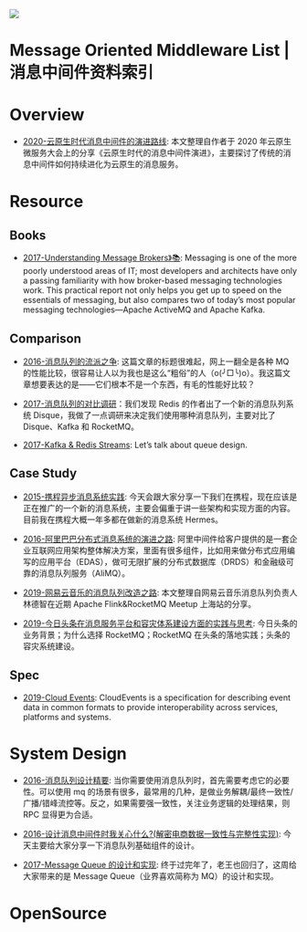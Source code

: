 ![](https://img.readitlater.com/i/cdn-images-1.medium.com/max/800/1*LBocICeBuP3FSLPMBLA04g/RS/w1408.png?&ssl=1)

# Message Oriented Middleware List | 消息中间件资料索引

# Overview

- [2020-云原生时代消息中间件的演进路线](https://mp.weixin.qq.com/s/b3YGm8uMuOZNRhZdA7egSQ): 本文整理自作者于 2020 年云原生微服务大会上的分享《云原生时代的消息中间件演进》，主要探讨了传统的消息中间件如何持续进化为云原生的消息服务。

# Resource

## Books

- [2017-Understanding Message Brokers》📚](https://learning.oreilly.com/library/view/understanding-message-brokers/9781492049296/): Messaging is one of the more poorly understood areas of IT; most developers and architects have only a passing familiarity with how broker-based messaging technologies work. This practical report not only helps you get up to speed on the essentials of messaging, but also compares two of today’s most popular messaging technologies—Apache ActiveMQ and Apache Kafka.

## Comparison

- [2016-消息队列的流派之争](https://parg.co/faL): 这篇文章的标题很难起，网上一翻全是各种 MQ 的性能比较，很容易让人以为我也是这么“粗俗”的人（o(╯□╰)o）。我这篇文章想要表达的是——它们根本不是一个东西，有毛的性能好比较？

- [2017-消息队列的对比调研](http://www.jianshu.com/p/f056a74d77a4)：我们发现 Redis 的作者出了一个新的消息队列系统 Disque，我做了一点调研来决定我们使用哪种消息队列，主要对比了 Disque、Kafka 和 RocketMQ。

- [2017-Kafka & Redis Streams](https://parg.co/UsQ): Let’s talk about queue design.

## Case Study

- [2015-携程异步消息系统实践](http://blog.qiniu.com/archives/4791): 今天会跟大家分享一下我们在携程，现在应该是正在推广的一个新的消息系统，主要会偏重于讲一些架构和实现方面的内容。目前我在携程大概一年多都在做新的消息系统 Hermes。

- [2016-阿里巴巴分布式消息系统的演进之路](https://parg.co/fai): 阿里中间件给客户提供的是一套企业互联网应用架构整体解决方案，里面有很多组件，比如用来做分布式应用编写的应用平台（EDAS），做可无限扩展的分布式数据库（DRDS）和金融级可靠的消息队列服务（AliMQ）。

- [2019-网易云音乐的消息队列改造之路](https://mp.weixin.qq.com/s/F94YPWQzI2_bb9pdDG4mtA): 本文整理自网易云音乐消息队列负责人林德智在近期 Apache Flink&RocketMQ Meetup 上海站的分享。

- [2019-今日头条在消息服务平台和容灾体系建设方面的实践与思考](https://mp.weixin.qq.com/s/qsLNavqAhYv49r6WTAJy9w): 今日头条的业务背景；为什么选择 RocketMQ；RocketMQ 在头条的落地实践；头条的容灾系统建设。

## Spec

- [2019-Cloud Events](https://github.com/cloudevents/spec): CloudEvents is a specification for describing event data in common formats to provide interoperability across services, platforms and systems.

# System Design

- [2016-消息队列设计精要](https://tech.meituan.com/2016/07/01/mq-design.html): 当你需要使用消息队列时，首先需要考虑它的必要性。可以使用 mq 的场景有很多，最常用的几种，是做业务解耦/最终一致性/广播/错峰流控等。反之，如果需要强一致性，关注业务逻辑的处理结果，则 RPC 显得更为合适。

- [2016-设计消息中间件时我关心什么?(解密电商数据一致性与完整性实现)](https://parg.co/fav): 今天主要给大家分享一下消息队列基础组件的设计。

- [2017-Message Queue 的设计和实现](http://mp.weixin.qq.com/s/AgdayVL0pvcwL0amLouu-Q): 终于过完年了，老王也回归了，这周给大家带来的是 Message Queue（业界喜欢简称为 MQ）的设计和实现。

# OpenSource
